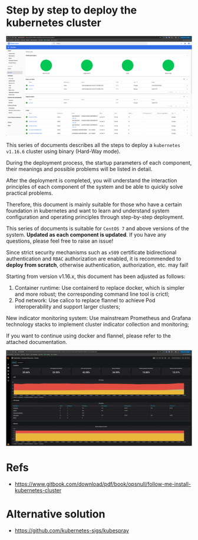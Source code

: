 # Step by step to deploy the kubernetes cluster

![k8s-dashboard.png](images%2Fk8s-dashboard.png)

This series of documents describes all the steps to deploy a `kubernetes v1.16.6` cluster using binary (Hard-Way mode).

During the deployment process, the startup parameters of each component, their meanings and possible problems will be listed in detail.

After the deployment is completed, you will understand the interaction principles of each component of the system and be able to quickly solve practical problems.

Therefore, this document is mainly suitable for those who have a certain foundation in kubernetes and want to learn and understand system configuration and operating principles through step-by-step deployment.

This series of documents is suitable for `CentOS 7` and above versions of the system. **Updated as each component is updated**. If you have any questions, please feel free to raise an issue!

Since strict security mechanisms such as `x509` certificate bidirectional authentication and `RBAC` authorization are enabled, it is recommended to **deploy from scratch**, otherwise authentication, authorization, etc. may fail!

Starting from version v1.16.x, this document has been adjusted as follows:
1. Container runtime: Use containerd to replace docker, which is simpler and more robust; the corresponding command line tool is crictl;
2. Pod network: Use calico to replace flannel to achieve Pod interoperability and support larger clusters;

New indicator monitoring system: Use mainstream Prometheus and Grafana technology stacks to implement cluster indicator collection and monitoring;

If you want to continue using docker and flannel, please refer to the attached documentation.

![grafana_dashboard.png](images%2Fgrafana_dashboard.png)

# Refs
- https://www.gitbook.com/download/pdf/book/opsnull/follow-me-install-kubernetes-cluster

# Alternative solution
- https://github.com/kubernetes-sigs/kubespray
